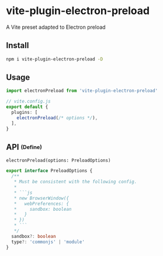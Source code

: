 # vite-plugin-electron-preload

A Vite preset adapted to Electron preload

## Install

```sh
npm i vite-plugin-electron-preload -D
```

## Usage

```ts
import electronPreload from 'vite-plugin-electron-preload'

// vite.config.js
export default {
  plugins: [
    electronPreload(/* options */),
  ],
}
```

## API <sub><sup>(Define)</sup></sub>

`electronPreload(options: PreloadOptions)`

```ts
export interface PreloadOptions {
  /**
   * Must be consistent with the following config.
   * 
   * ```js
   * new BrowserWindow({
   *   webPreferences: {
   *     sandbox: boolean
   *   }
   * })
   * ```
   */
  sandbox?: boolean
  type?: 'commonjs' | 'module'
}
```
